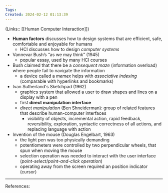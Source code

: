 ```yaml
---
Tags: 
Created: 2024-02-12 01:13:39
---
```

(Links:: [[Human Computer Interaction]])

- **Human factors** discusses how to design systems that are efficient, safe, comfortable and enjoyable for humans
	- HCI discusses how to design *computer systems*
- Vannevar Bush’s “as we may think” (1945)
	- popular essay, used by many HCI courses
- Bush claimed that there be a *consequent maze* (information overload) where people fail to navigate the information
	- a device called a *memex* helps with *associative indexing* (comparable with hyperlinks and bookmarks)
- Ivan Sutherland's Sketchpad (1962)
	- graphics system that allowed a user to draw shapes and lines on a display with a pen
	- first **direct manipulation interface**
	- *direct manipulation* (Ben Shneiderman): group of related features that describe human-computer interfaces
		- visibility of objects, incremental action, rapid feedback, reversibility, exploration, syntactic correctness of all actions, and replacing language with action
- Invention of the mouse (Douglas Engelbart, 1963)
	- the light pen was too physically demanding
	- potentiometers were controlled by two perpendicular wheels, that spun when moving the mouse
	- selection operation was needed to interact with the user interface (*point-select*/*point-and-click operation*)
	- operating away from the screen required an position indicator (cursor)

---
References: